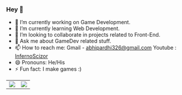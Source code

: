 ### Hey 👋

- 🔭 I’m currently working on Game Development.
- 🌱 I’m currently learning Web Development.
- 👯 I’m looking to collaborate in projects related to Front-End.
- 💬 Ask me about GameDev related stuff.
- 📫 How to reach me: Gmail - abhipardhi326@gmail.com Youtube : [InfernoScizor](https://www.youtube.com/channel/UC6brFApRN51tU6x4LHakCOA/featured)
- 😄 Pronouns: He/His
- ⚡ Fun fact: I make games :)

<table style="width:100%">
  <tr>
    <td><img align="center" src="https://github-readme-stats.vercel.app/api?username=AbhishekPardhi&show_icons=true&theme=radical"></td>
    <td><img align="center" src="https://github-readme-stats.vercel.app/api/top-langs/?username=AbhishekPardhi&layout=compact&langs_count=8&theme=radical"></td>
  </tr>
</table>

<!-- <img src="https://github-readme-stats.vercel.app/api?username=AbhishekPardhi&&show_icons=true&title_color=ffffff&icon_color=bb2acf&text_color=daf7dc&bg_color=151515"> -->
<!-- [![Readme Card](https://github-readme-stats.vercel.app/api/pin/?username=anuraghazra&repo=github-readme-stats)](https://github.com/anuraghazra/github-readme-stats) -->
